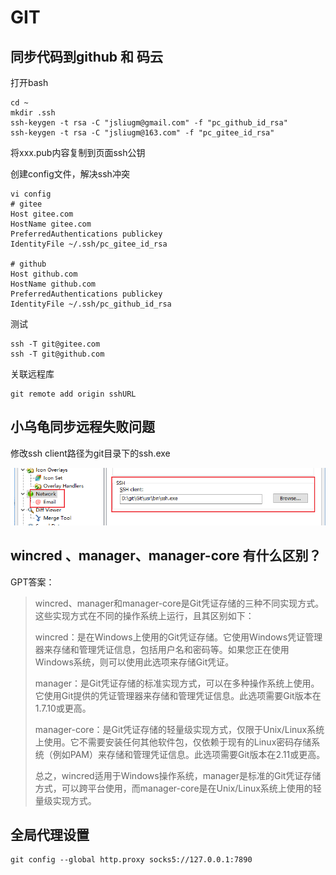 # GIT

## 同步代码到github 和 码云

打开bash

```shell
cd ~
mkdir .ssh
ssh-keygen -t rsa -C "jsliugm@gmail.com" -f "pc_github_id_rsa" 
ssh-keygen -t rsa -C "jsliugm@163.com" -f "pc_gitee_id_rsa"
```

将xxx.pub内容复制到页面ssh公钥

创建config文件，解决ssh冲突

```
vi config
# gitee
Host gitee.com
HostName gitee.com
PreferredAuthentications publickey
IdentityFile ~/.ssh/pc_gitee_id_rsa

# github
Host github.com
HostName github.com
PreferredAuthentications publickey
IdentityFile ~/.ssh/pc_github_id_rsa
```

测试

```shell
ssh -T git@gitee.com
ssh -T git@github.com
```

关联远程库

```shell
git remote add origin sshURL
```

## 小乌龟同步远程失败问题

修改ssh client路径为git目录下的ssh.exe

![image-20220506111051360](.\git001.png)





## wincred 、manager、manager-core 有什么区别？

GPT答案：

> wincred、manager和manager-core是Git凭证存储的三种不同实现方式。这些实现方式在不同的操作系统上运行，且其区别如下：
>
> wincred：是在Windows上使用的Git凭证存储。它使用Windows凭证管理器来存储和管理凭证信息，包括用户名和密码等。如果您正在使用Windows系统，则可以使用此选项来存储Git凭证。
>
> manager：是Git凭证存储的标准实现方式，可以在多种操作系统上使用。它使用Git提供的凭证管理器来存储和管理凭证信息。此选项需要Git版本在1.7.10或更高。
>
> manager-core：是Git凭证存储的轻量级实现方式，仅限于Unix/Linux系统上使用。它不需要安装任何其他软件包，仅依赖于现有的Linux密码存储系统（例如PAM）来存储和管理凭证信息。此选项需要Git版本在2.11或更高。
>
> 总之，wincred适用于Windows操作系统，manager是标准的Git凭证存储方式，可以跨平台使用，而manager-core是在Unix/Linux系统上使用的轻量级实现方式。



## 全局代理设置

```shell
git config --global http.proxy socks5://127.0.0.1:7890
```

